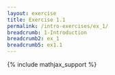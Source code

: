 ```yaml
---
layout: exercise
title: Exercise 1.1
permalink: /intro-exercises/ex_1/
breadcrumb: 1-Introduction
breadcrumb2: ex_1
breadcrumb5: ex1.1
---
```

{% include mathjax_support %}
